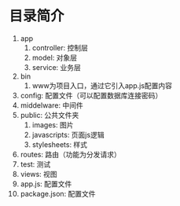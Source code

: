 # 目录简介

1. app
   1. controller: 控制层
   2. model: 对象层
   3. service: 业务层
2. bin
   1. www为项目入口，通过它引入app.js配置内容
3. config: 配置文件（可以配置数据库连接密码）
4. middelware: 中间件
5. public: 公共文件夹
   1. images: 图片
   2. javascripts: 页面js逻辑
   3. stylesheets: 样式
6. routes: 路由（功能为分发请求）
7. test: 测试
8. views: 视图
9. app.js: 配置文件
10. package.json: 配置文件
